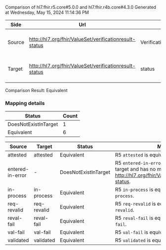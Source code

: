Comparison of hl7.fhir.r5.core#5.0.0 and hl7.fhir.r4b.core#4.3.0
Generated at Wednesday, May 15, 2024 11:14:36 PM

| Side | Url | Name | Title | Description |
| --- | --- | --- | --- | --- |
| Source | http://hl7.org/fhir/ValueSet/verificationresult-status | VerificationResultStatus | Verification Result status | The validation status of the target |
| Target | http://hl7.org/fhir/ValueSet/verificationresult-status | status |  | The validation status of the target |


Comparison Result: Equivalent


### Mapping details

| Status | Count |
| ------ | ----- |
DoesNotExistInTarget | 1 |
Equivalent | 6 |


| Source | Target | Status | Message |
| ------ | ------ | ------ | ------- |
| attested | attested | Equivalent | R5 `attested` is equivalent to R4B `attested`. |
| entered-in-error | - | DoesNotExistInTarget | R5 `entered-in-error` does not appear in the target and has no mapping for http://hl7.org/fhir/ValueSet/verificationresult-status. |
| in-process | in-process | Equivalent | R5 `in-process` is equivalent to R4B `in-process`. |
| req-revalid | req-revalid | Equivalent | R5 `req-revalid` is equivalent to R4B `req-revalid`. |
| reval-fail | reval-fail | Equivalent | R5 `reval-fail` is equivalent to R4B `reval-fail`. |
| val-fail | val-fail | Equivalent | R5 `val-fail` is equivalent to R4B `val-fail`. |
| validated | validated | Equivalent | R5 `validated` is equivalent to R4B `validated`. |

